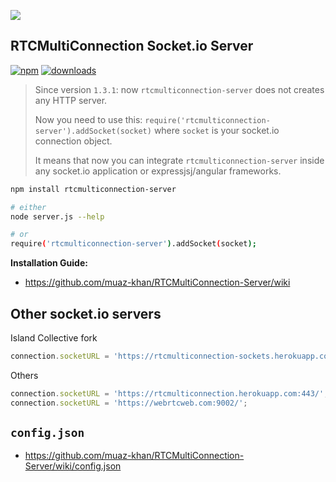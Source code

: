 <a href="https://www.rtcmulticonnection.org/"><img src="https://i.imgur.com/MFfRBSM.png" /></a>

## RTCMultiConnection Socket.io Server

[![npm](https://img.shields.io/npm/v/rtcmulticonnection-server.svg)](https://npmjs.org/package/rtcmulticonnection-server) [![downloads](https://img.shields.io/npm/dm/rtcmulticonnection-server.svg)](https://npmjs.org/package/rtcmulticonnection-server)

> Since version `1.3.1`: now `rtcmulticonnection-server` does not creates any HTTP server.
> 
> Now you need to use this: `require('rtcmulticonnection-server').addSocket(socket)` where `socket` is your socket.io connection object.
> 
> It means  that now you can integrate `rtcmulticonnection-server` inside any socket.io application or expressjsj/angular frameworks.

```sh
npm install rtcmulticonnection-server

# either
node server.js --help

# or
require('rtcmulticonnection-server').addSocket(socket);
```

**Installation Guide:**

* https://github.com/muaz-khan/RTCMultiConnection-Server/wiki

## Other socket.io servers
Island Collective fork
```javascript
connection.socketURL = 'https://rtcmulticonnection-sockets.herokuapp.com:443/';
```

Others
```javascript
connection.socketURL = 'https://rtcmulticonnection.herokuapp.com:443/';
connection.socketURL = 'https://webrtcweb.com:9002/';
```

## `config.json`

* https://github.com/muaz-khan/RTCMultiConnection-Server/wiki/config.json

